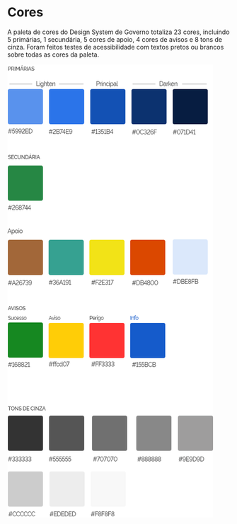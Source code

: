 # Cores

A paleta de cores do Design System de Governo totaliza 23 cores, incluindo 5 primárias, 1 secundária, 5 cores de apoio, 4 cores de avisos e 8 tons de cinza. Foram feitos testes de acessibilidade com textos pretos ou brancos sobre todas as cores da paleta.

![Cores](../assets/images/estilos/cores/cores.png)
